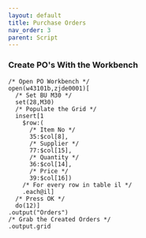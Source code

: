 ```yaml
---
layout: default
title: Purchase Orders
nav_order: 3
parent: Script
---
```


<link href="../assets/prism-dark.min.css" rel="stylesheet" />
<link href="../assets/style.css" rel="stylesheet">
<script src="../assets/prism-core.min.js"></script>
<script src="../assets/prism-csl.js"></script>

### Create PO's With the Workbench

<div class="codeblock">
<pre><code class="language-csl">/* Open PO Workbench */
open(w43101b,zjde0001)[
  /* Set BU M30 */
  set(28,M30)
  /* Populate the Grid */
  insert[1
    $row:(
      /* Item No */
      35:$col[8],
      /* Supplier */
      77:$col[15],
      /* Quantity */
      36:$col[14],
      /* Price */
      39:$col[16])
    /* For every row in table il */
    .each@il]
  /* Press OK */
  do(12)]
.output("Orders")
/* Grab the Created Orders */
.output.grid
</code></pre>
</div>
